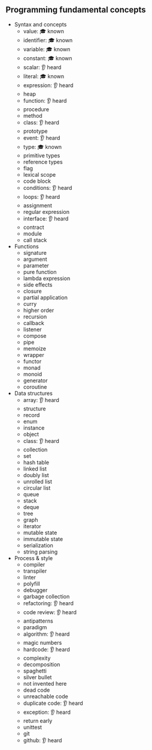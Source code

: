 ## Programming fundamental concepts

- Syntax and concepts
  - value: 🎓 known
  - identifier: 🎓 known
  - variable: 🎓 known
  - constant: 🎓 known
  - scalar: 👂 heard
  - literal: 🎓 known
  - expression: 👂 heard
  - heap
  - function: 👂 heard
  - procedure
  - method
  - class: 👂 heard 
  - prototype
  - event: 👂 heard
  - type: 🎓 known
  - primitive types
  - reference types
  - flag
  - lexical scope
  - code block
  - conditions: 👂 heard 
  - loops: 👂 heard 
  - assignment
  - regular expression
  - interface: 👂 heard 
  - contract
  - module
  - call stack
- Functions
  - signature
  - argument
  - parameter
  - pure function
  - lambda expression
  - side effects
  - closure
  - partial application
  - curry
  - higher order
  - recursion
  - callback
  - listener
  - compose
  - pipe
  - memoize
  - wrapper
  - functor
  - monad
  - monoid
  - generator
  - coroutine
- Data structures
  - array: 👂 heard 
  - structure
  - record
  - enum
  - instance
  - object
  - class: 👂 heard 
  - collection
  - set
  - hash table
  - linked list
  - doubly list
  - unrolled list
  - circular list
  - queue
  - stack
  - deque
  - tree
  - graph
  - iterator
  - mutable state
  - immutable state
  - serialization
  - string parsing
- Process & style
  - compiler
  - transpiler
  - linter
  - polyfill
  - debugger
  - garbage collection
  - refactoring: 👂 heard 
  - code review: 👂 heard 
  - antipatterns
  - paradigm
  - algorithm: 👂 heard 
  - magic numbers
  - hardcode: 👂 heard 
  - complexity
  - decomposition
  - spaghetti
  - silver bullet
  - not invented here
  - dead code
  - unreachable code
  - duplicate code: 👂 heard 
  - exception: 👂 heard 
  - return early
  - unittest
  - git
  - github: 👂 heard 
